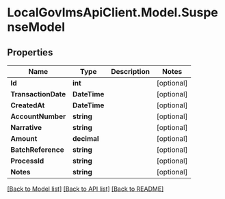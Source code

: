 # LocalGovImsApiClient.Model.SuspenseModel

## Properties

Name | Type | Description | Notes
------------ | ------------- | ------------- | -------------
**Id** | **int** |  | [optional] 
**TransactionDate** | **DateTime** |  | [optional] 
**CreatedAt** | **DateTime** |  | [optional] 
**AccountNumber** | **string** |  | [optional] 
**Narrative** | **string** |  | [optional] 
**Amount** | **decimal** |  | [optional] 
**BatchReference** | **string** |  | [optional] 
**ProcessId** | **string** |  | [optional] 
**Notes** | **string** |  | [optional] 

[[Back to Model list]](../README.md#documentation-for-models) [[Back to API list]](../README.md#documentation-for-api-endpoints) [[Back to README]](../README.md)

